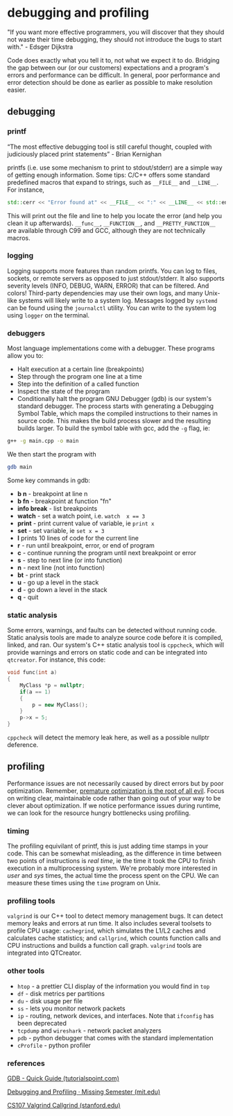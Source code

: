 # debugging and profiling
"If you want more effective programmers, you will discover that they should not waste their time debugging, they should not introduce the bugs to start with." - Edsger Dijkstra

Code does exactly what you tell it to, not what we expect it to do. Bridging the gap between our (or our customers) expectations and a program's errors and performance can be difficult. 
In general, poor performance and error detection should be done as earlier as possible to make resolution easier. 

## debugging
### printf
“The most effective debugging tool is still careful thought, coupled with judiciously placed print statements” - Brian Kernighan

printfs (i.e. use some mechanism to print to stdout/stderr) are a simple way of getting enough information. Some tips: C/C++ offers some standard predefined macros that expand to strings, such as `__FILE__` and `__LINE__`. For instance, 
```cpp
std::cerr << "Error found at" << __FILE__ << ":" << __LINE__ << std::endl;
```
This will print out the file and line to help you locate the error (and help you clean it up afterwards). 
`__func__`, `__FUNCTION__`, and `__PRETTY_FUNCTION__` are available through C99 and GCC, although they are not technically macros. 

### logging
Logging supports more features than random printfs. You can log to files, sockets, or remote servers as opposed to just stdout/stderr. It also supports severity levels (INFO, DEBUG, WARN, ERROR) that can be filtered. And colors! 
Third-party dependencies may use their own logs, and many Unix-like systems will likely write to a system log. Messages logged by `systemd` can be found using the `journalctl` utility. You can write to the system log using `logger` on the terminal. 
### debuggers
Most language implementations come with a debugger. These programs allow you to:
* Halt execution at a certain line (breakpoints)
* Step through the program one line at a time
* Step into the definition of a called function
* Inspect the state of the program
* Conditionally halt the program
GNU Debugger (gdb) is our system's standard debugger. The process starts with generating a Debugging Symbol Table, which maps the compiled instructions to their names in source code. This makes the build process slower and the resulting builds larger. To build the symbol table with gcc, add the `-g` flag, ie:
```bash
g++ -g main.cpp -o main
```
We then start the program with 
```bash
gdb main
```
Some key commands in gdb:
* **b n** - breakpoint at line n
* **b fn** - breakpoint at function "fn"
* **info break** - list breakpoints
* **watch** - set a watch point, i.e. `watch  x == 3`
* **print** - print current value of variable, ie `print x`
* **set** - set variable, ie `set x = 3`
* **l** prints 10 lines of code for the current line
* **r** - run until breakpoint, error, or end of program
* **c** - continue running the program until next breakpoint or error
* **s** - step to next line (or into function)
* **n** - next line (not into function)
* **bt** - print stack 
* **u** - go up a level in the stack
* **d** - go down a level in the stack
* **q** - quit
### static analysis 
Some errors, warnings, and faults can be detected without running code. Static analysis tools are made to analyze source code before it is compiled, linked, and ran. Our system's C++ static analysis tool is `cppcheck`, which will provide warnings and errors on static code and can be integrated into `qtcreator`. 
For instance, this code:
```cpp
void func(int a)
{
	MyClass *p = nullptr; 
	if(a == 1)
	{
		p = new MyClass(); 
	}
	p->x = 5; 
}
```
`cppcheck` will detect the memory leak here, as well as a possible nullptr deference.

## profiling
Performance issues are not necessarily caused by direct errors but by poor optimization. Remember, [premature optimization is the root of all evil](http://wiki.c2.com/?PrematureOptimization). Focus on writing clear, maintainable code rather than going out of your way to be clever about optimization. If we notice performance issues during runtime, we can look for the resource hungry bottlenecks using profiling. 
### timing
The profiling equivilant of printf, this is just adding time stamps in your code. This can be somewhat misleading, as the difference in time between two points of instructions is *real time*, ie the time it took the CPU to finish execution in a multiprocessing system. We're probably more interested in *user* and *sys* times, the actual time the process spent on the CPU. We can measure these times using the `time` program on Unix. 
### profiling tools
`valgrind` is our C++ tool to detect memory management bugs. It can detect memory leaks and errors at run time. It also includes several toolsets to profile CPU usage: `cachegrind`, which simulates the L1/L2 caches and calculates cache statistics; and `callgrind`, which counts function calls and CPU instructions and builds a function call graph. `valgrind` tools are integrated into QTCreator. 
### other tools
* `htop` - a prettier CLI display of the information you would find in `top`
* `df` - disk metrics per partitions
* `du` - disk usage per file
* `ss` - lets you monitor network packets
* `ip` - routing, network devices, and interfaces. Note that `ifconfig` has been deprecated
* `tcpdump` and `wireshark` - network packet analyzers
* `pdb` - python debugger that comes with the standard implementation
* `cProfile` - python profiler
 
### references
[GDB - Quick Guide (tutorialspoint.com)](https://www.tutorialspoint.com/gnu_debugger/gdb_quick_guide.htm)

[Debugging and Profiling · Missing Semester (mit.edu)](https://missing.csail.mit.edu/2020/debugging-profiling/)

[CS107 Valgrind Callgrind (stanford.edu)](https://web.stanford.edu/class/archive/cs/cs107/cs107.1226/resources/callgrind.html)
